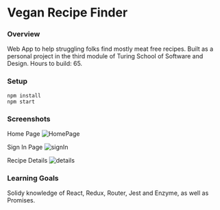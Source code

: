 # Vegan Recipe Finder
### Overview
Web App to help struggling folks find mostly meat free recipes. Built as a personal project in the third module of Turing School of Software and Design. Hours to build: 65.

### Setup 
```
npm install
npm start
```


### Screenshots
Home Page
![HomePage](./src/Images/home-page.png "recipe finder home")

Sign In Page
![signIn](./src/Images/signin-page.png "sign in page")

Recipe Details
![details](./src/Images/details.png "details page")

### Learning Goals
Solidy knowledge of React, Redux, Router, Jest and Enzyme, as well as Promises.
